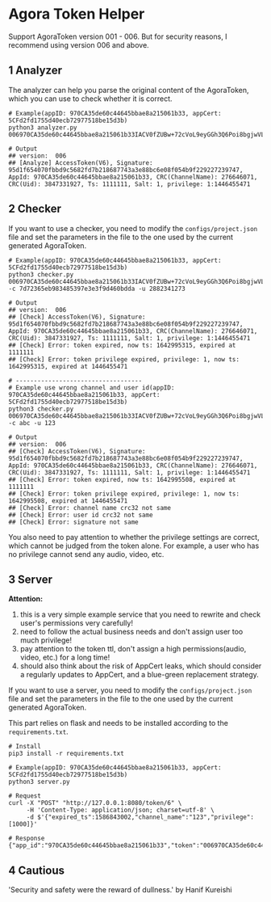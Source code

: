 # Agora Token Helper

Support AgoraToken version 001 - 006. But for security reasons, I recommend using version 006 and above.

## 1 Analyzer

The analyzer can help you parse the original content of the AgoraToken, which you can use to check whether it is correct.

``` shell
# Example(appID: 970CA35de60c44645bbae8a215061b33, appCert: 5CFd2fd1755d40ecb72977518be15d3b)
python3 analyzer.py 006970CA35de60c44645bbae8a215061b33IACV0fZUBw+72cVoL9eyGGh3Q6Poi8bgjwVLnyKSJyOXR7dIfRBXoFHlEAABAAAAR/QQAAEAAQCvKDdW

# Output
## version:  006
## [Analyze] AccessToken(V6), Signature: 95d1f654070fbbd9c5682fd7b218687743a3e88bc6e08f054b9f229227239747, AppId: 970CA35de60c44645bbae8a215061b33, CRC(ChannelName): 276646071, CRC(Uid): 3847331927, Ts: 1111111, Salt: 1, privilege: 1:1446455471
```

## 2 Checker

If you want to use a checker, you need to modify the `configs/project.json` file and set the parameters in the file to the one used by the current generated AgoraToken.

``` shell
# Example(appID: 970CA35de60c44645bbae8a215061b33, appCert: 5CFd2fd1755d40ecb72977518be15d3b)
python3 checker.py 006970CA35de60c44645bbae8a215061b33IACV0fZUBw+72cVoL9eyGGh3Q6Poi8bgjwVLnyKSJyOXR7dIfRBXoFHlEAABAAAAR/QQAAEAAQCvKDdW -c 7d72365eb983485397e3e3f9d460bdda -u 2882341273

# Output
## version:  006
## [Check] AccessToken(V6), Signature: 95d1f654070fbbd9c5682fd7b218687743a3e88bc6e08f054b9f229227239747, AppId: 970CA35de60c44645bbae8a215061b33, CRC(ChannelName): 276646071, CRC(Uid): 3847331927, Ts: 1111111, Salt: 1, privilege: 1:1446455471
## [Check] Error: token expired, now ts: 1642995315, expired at 1111111
## [Check] Error: token privilege expired, privilege: 1, now ts: 1642995315, expired at 1446455471

# -----------------------------------
# Example use wrong channel and user id(appID: 970CA35de60c44645bbae8a215061b33, appCert: 5CFd2fd1755d40ecb72977518be15d3b)
python3 checker.py 006970CA35de60c44645bbae8a215061b33IACV0fZUBw+72cVoL9eyGGh3Q6Poi8bgjwVLnyKSJyOXR7dIfRBXoFHlEAABAAAAR/QQAAEAAQCvKDdW -c abc -u 123

# Output
## version:  006
## [Check] AccessToken(V6), Signature: 95d1f654070fbbd9c5682fd7b218687743a3e88bc6e08f054b9f229227239747, AppId: 970CA35de60c44645bbae8a215061b33, CRC(ChannelName): 276646071, CRC(Uid): 3847331927, Ts: 1111111, Salt: 1, privilege: 1:1446455471
## [Check] Error: token expired, now ts: 1642995508, expired at 1111111
## [Check] Error: token privilege expired, privilege: 1, now ts: 1642995508, expired at 1446455471
## [Check] Error: channel name crc32 not same
## [Check] Error: user id crc32 not same
## [Check] Error: signature not same
```

You also need to pay attention to whether the privilege settings are correct, which cannot be judged from the token alone.
For example, a user who has no privilege cannot send any audio, video, etc.

## 3 Server

**Attention:**
1. this is a very simple example service that you need to rewrite and check user's permissions very carefully!
2. need to follow the actual business needs and don't assign user too much privilege!
3. pay attention to the token ttl, don't assign a high permissions(audio, video, etc.) for a long time!
4. should also think about the risk of AppCert leaks, which should consider a regularly updates to AppCert, and a blue-green replacement strategy.

If you want to use a server, you need to modify the `configs/project.json` file and set the parameters in the file to the one used by the current generated AgoraToken.

This part relies on flask and needs to be installed according to the `requirements.txt`.

``` shell
# Install
pip3 install -r requirements.txt

# Example(appID: 970CA35de60c44645bbae8a215061b33, appCert: 5CFd2fd1755d40ecb72977518be15d3b)
python3 server.py

# Request
curl -X "POST" "http://127.0.0.1:8080/token/6" \
     -H 'Content-Type: application/json; charset=utf-8' \
     -d $'{"expired_ts":1586843002,"channel_name":"123","privilege":[1000]}'
     
# Response
{"app_id":"970CA35de60c44645bbae8a215061b33","token":"006970CA35de60c44645bbae8a215061b33IAB+3uS6z5qjTFNJdj8L/kpoJ361NRzQ5Lr3Ld8cLZ0dJdJjSIgAAAAAKAAQIGcAmrLwYQUAAQB6TZVeAgB6TZVeAwB6TZVeBAB6TZVe6AN6TZVe","channel_name":"123","uid":""}
```

## 4 Cautious

'Security and safety were the reward of dullness.' by Hanif Kureishi
